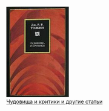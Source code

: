 ![](Чудовища%20и%20критики%20и%20другие%20статьи.jpg)  
[Чудовища и критики и другие статьи](Чудовища%20и%20критики%20и%20другие%20статьи.txt)
